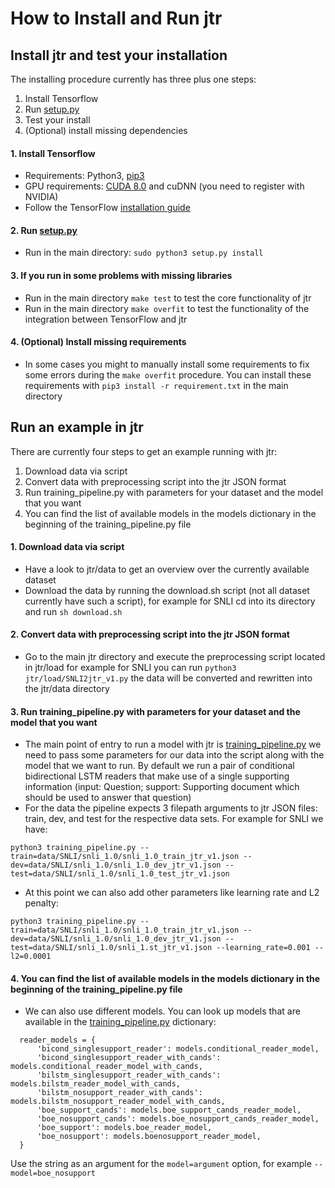 # How to Install and Run jtr

## Install jtr and test your installation

The installing procedure currently has three plus one steps:
  1. Install Tensorflow
  2. Run [setup.py](setup.py)
  3. Test your install
  4. (Optional) install missing dependencies

#### 1. Install Tensorflow
  - Requirements: Python3, [pip3](http://stackoverflow.com/questions/6587507/how-to-install-pip-with-python-3)
  - GPU requirements: [CUDA 8.0](https://developer.nvidia.com/cuda-downloads) and cuDNN (you need to register with NVIDIA)
  - Follow the TensorFlow [installation guide](https://www.tensorflow.org/get_started/os_setup)

#### 2. Run [setup.py](setup.py)
  - Run in the main directory: `sudo python3 setup.py install`

#### 3. If you run in some problems with missing libraries
  - Run in the main directory `make test` to test the core functionality of jtr
  - Run in the main directory `make overfit` to test the functionality of the integration between TensorFlow and jtr

#### 4. (Optional) Install missing requirements
  - In some cases you might to manually install some requirements to fix some errors during the `make overfit` procedure. You can install these requirements with `pip3 install -r requirement.txt` in the main directory

## Run an example in jtr

There are currently four steps to get an example running with jtr:
  1. Download data via script
  2. Convert data with preprocessing script into the jtr JSON format
  3. Run training_pipeline.py with parameters for your dataset and the model that you want
  4. You can find the list of available models in the models dictionary in the beginning of the training_pipeline.py file

#### 1. Download data via script
  - Have a look to jtr/data to get an overview over the currently available dataset
  - Download the data by running the download.sh script (not all dataset currently have such a script), for example for SNLI cd into its directory and run `sh download.sh`

#### 2. Convert data with preprocessing script into the jtr JSON format
  - Go to the main jtr directory and execute the preprocessing script located in jtr/load for example for SNLI you can run `python3 jtr/load/SNLI2jtr_v1.py` the data will be converted and rewritten into the jtr/data directory

#### 3. Run training_pipeline.py with parameters for your dataset and the model that you want
  - The main point of entry to run a model with jtr is [training_pipeline.py](./jtr/training_pipeline.py) we need to pass some parameters for our data into the script along with the model that we want to run. By default we run a pair of conditional bidirectional LSTM readers that make use of a single supporting information (input: Question; support: Supporting document which should be used to answer that question)
  - For the data the pipeline expects 3 filepath arguments to jtr JSON files: train, dev, and test for the respective data sets. For example for SNLI we have: 
  ```
  python3 training_pipeline.py --train=data/SNLI/snli_1.0/snli_1.0_train_jtr_v1.json --dev=data/SNLI/snli_1.0/snli_1.0_dev_jtr_v1.json --test=data/SNLI/snli_1.0/snli_1.0_test_jtr_v1.json
  ```
  - At this point we can also add other parameters like learning rate and L2 penalty: 
  ```
  python3 training_pipeline.py --train=data/SNLI/snli_1.0/snli_1.0_train_jtr_v1.json --dev=data/SNLI/snli_1.0/snli_1.0_dev_jtr_v1.json --test=data/SNLI/snli_1.0/snli_1.st_jtr_v1.json --learning_rate=0.001 --l2=0.0001
  ```

#### 4. You can find the list of available models in the models dictionary in the beginning of the training_pipeline.py file
  - We can also use different models. You can look up models that are available in the [training_pipeline.py](./jtr/training_pipeline.py) dictionary:
  ```
    reader_models = {
        'bicond_singlesupport_reader': models.conditional_reader_model,
        'bicond_singlesupport_reader_with_cands': models.conditional_reader_model_with_cands,
        'bilstm_singlesupport_reader_with_cands': models.bilstm_reader_model_with_cands,
        'bilstm_nosupport_reader_with_cands': models.bilstm_nosupport_reader_model_with_cands,
        'boe_support_cands': models.boe_support_cands_reader_model,
        'boe_nosupport_cands': models.boe_nosupport_cands_reader_model,
        'boe_support': models.boe_reader_model,
        'boe_nosupport': models.boenosupport_reader_model,
    }
  ```
  Use the string as an argument for the `model=argument` option, for example `--model=boe_nosupport`

